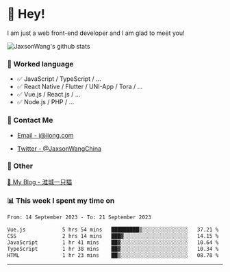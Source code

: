 # 👋 Hey!

I am just a web front-end developer and I am glad to meet you!

![JaxsonWang's github stats](https://github-readme-stats.vercel.app/api?username=JaxsonWang&&show_icons=true&&title_color=1abc9c&&icon_color=1abc9c)


### 📝 Worked language

- ✅ JavaScript / TypeScript / ...
- ✅ React Native / Flutter / UNI-App / Tora / ...
- ✅ Vue.js / React.js / ...
- ✅ Node.js / PHP / ...

### 📮 Contact Me

- [Email - i@iiong.com](mailto:i@iiong.com)

- [Twitter - @JaxsonWangChina](https://twitter.com/JaxsonWangChina)

### 🤪 Other

[📌 My Blog - 淮城一只猫](https://iiong.com)

### 📊 This week I spent my time on

<!--START_SECTION:waka-->

```txt
From: 14 September 2023 - To: 21 September 2023

Vue.js            5 hrs 54 mins   █████████▒░░░░░░░░░░░░░░░   37.21 %
CSS               2 hrs 14 mins   ███▓░░░░░░░░░░░░░░░░░░░░░   14.15 %
JavaScript        1 hr 41 mins    ██▓░░░░░░░░░░░░░░░░░░░░░░   10.64 %
TypeScript        1 hr 38 mins    ██▓░░░░░░░░░░░░░░░░░░░░░░   10.34 %
HTML              1 hr 23 mins    ██▒░░░░░░░░░░░░░░░░░░░░░░   08.78 %
```

<!--END_SECTION:waka-->

---

